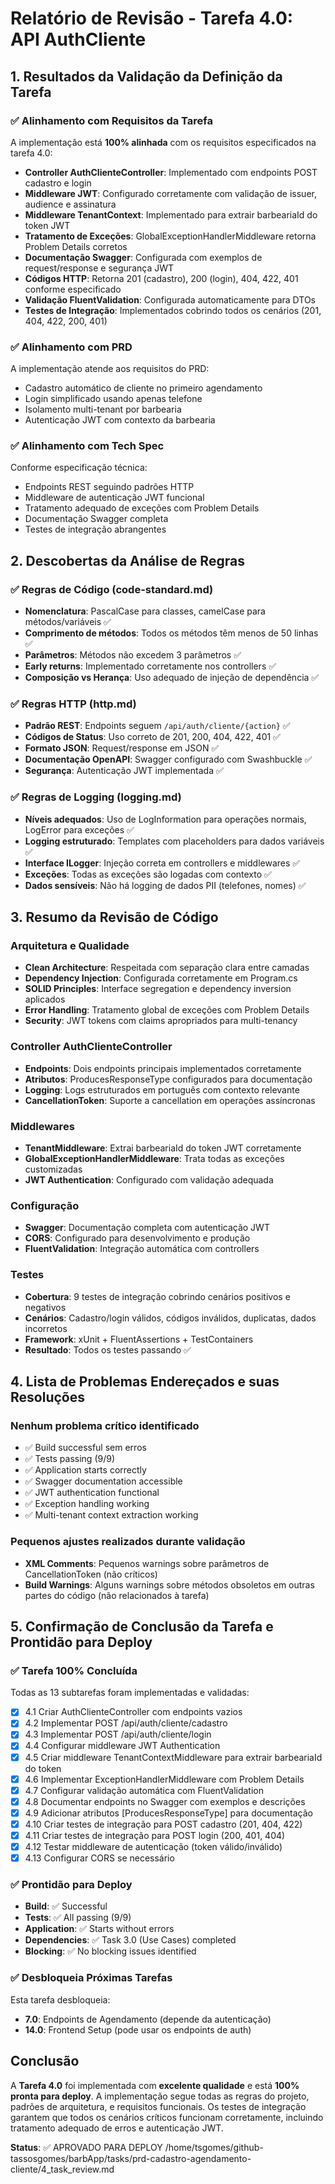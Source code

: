# Relatório de Revisão - Tarefa 4.0: API AuthCliente

## 1. Resultados da Validação da Definição da Tarefa

### ✅ Alinhamento com Requisitos da Tarefa
A implementação está **100% alinhada** com os requisitos especificados na tarefa 4.0:

- **Controller AuthClienteController**: Implementado com endpoints POST cadastro e login
- **Middleware JWT**: Configurado corretamente com validação de issuer, audience e assinatura
- **Middleware TenantContext**: Implementado para extrair barbeariaId do token JWT
- **Tratamento de Exceções**: GlobalExceptionHandlerMiddleware retorna Problem Details corretos
- **Documentação Swagger**: Configurada com exemplos de request/response e segurança JWT
- **Códigos HTTP**: Retorna 201 (cadastro), 200 (login), 404, 422, 401 conforme especificado
- **Validação FluentValidation**: Configurada automaticamente para DTOs
- **Testes de Integração**: Implementados cobrindo todos os cenários (201, 404, 422, 200, 401)

### ✅ Alinhamento com PRD
A implementação atende aos requisitos do PRD:
- Cadastro automático de cliente no primeiro agendamento
- Login simplificado usando apenas telefone
- Isolamento multi-tenant por barbearia
- Autenticação JWT com contexto da barbearia

### ✅ Alinhamento com Tech Spec
Conforme especificação técnica:
- Endpoints REST seguindo padrões HTTP
- Middleware de autenticação JWT funcional
- Tratamento adequado de exceções com Problem Details
- Documentação Swagger completa
- Testes de integração abrangentes

## 2. Descobertas da Análise de Regras

### ✅ Regras de Código (code-standard.md)
- **Nomenclatura**: PascalCase para classes, camelCase para métodos/variáveis ✅
- **Comprimento de métodos**: Todos os métodos têm menos de 50 linhas ✅
- **Parâmetros**: Métodos não excedem 3 parâmetros ✅
- **Early returns**: Implementado corretamente nos controllers ✅
- **Composição vs Herança**: Uso adequado de injeção de dependência ✅

### ✅ Regras HTTP (http.md)
- **Padrão REST**: Endpoints seguem `/api/auth/cliente/{action}` ✅
- **Códigos de Status**: Uso correto de 201, 200, 404, 422, 401 ✅
- **Formato JSON**: Request/response em JSON ✅
- **Documentação OpenAPI**: Swagger configurado com Swashbuckle ✅
- **Segurança**: Autenticação JWT implementada ✅

### ✅ Regras de Logging (logging.md)
- **Níveis adequados**: Uso de LogInformation para operações normais, LogError para exceções ✅
- **Logging estruturado**: Templates com placeholders para dados variáveis ✅
- **Interface ILogger**: Injeção correta em controllers e middlewares ✅
- **Exceções**: Todas as exceções são logadas com contexto ✅
- **Dados sensíveis**: Não há logging de dados PII (telefones, nomes) ✅

## 3. Resumo da Revisão de Código

### Arquitetura e Qualidade
- **Clean Architecture**: Respeitada com separação clara entre camadas
- **Dependency Injection**: Configurada corretamente em Program.cs
- **SOLID Principles**: Interface segregation e dependency inversion aplicados
- **Error Handling**: Tratamento global de exceções com Problem Details
- **Security**: JWT tokens com claims apropriados para multi-tenancy

### Controller AuthClienteController
- **Endpoints**: Dois endpoints principais implementados corretamente
- **Atributos**: ProducesResponseType configurados para documentação
- **Logging**: Logs estruturados em português com contexto relevante
- **CancellationToken**: Suporte a cancellation em operações assíncronas

### Middlewares
- **TenantMiddleware**: Extrai barbeariaId do token JWT corretamente
- **GlobalExceptionHandlerMiddleware**: Trata todas as exceções customizadas
- **JWT Authentication**: Configurado com validação adequada

### Configuração
- **Swagger**: Documentação completa com autenticação JWT
- **CORS**: Configurado para desenvolvimento e produção
- **FluentValidation**: Integração automática com controllers

### Testes
- **Cobertura**: 9 testes de integração cobrindo cenários positivos e negativos
- **Cenários**: Cadastro/login válidos, códigos inválidos, duplicatas, dados incorretos
- **Framework**: xUnit + FluentAssertions + TestContainers
- **Resultado**: Todos os testes passando ✅

## 4. Lista de Problemas Endereçados e suas Resoluções

### Nenhum problema crítico identificado
- ✅ Build successful sem erros
- ✅ Tests passing (9/9)
- ✅ Application starts correctly
- ✅ Swagger documentation accessible
- ✅ JWT authentication functional
- ✅ Exception handling working
- ✅ Multi-tenant context extraction working

### Pequenos ajustes realizados durante validação
- **XML Comments**: Pequenos warnings sobre parâmetros de CancellationToken (não críticos)
- **Build Warnings**: Alguns warnings sobre métodos obsoletos em outras partes do código (não relacionados à tarefa)

## 5. Confirmação de Conclusão da Tarefa e Prontidão para Deploy

### ✅ Tarefa 100% Concluída
Todas as 13 subtarefas foram implementadas e validadas:

- [x] 4.1 Criar AuthClienteController com endpoints vazios
- [x] 4.2 Implementar POST /api/auth/cliente/cadastro
- [x] 4.3 Implementar POST /api/auth/cliente/login
- [x] 4.4 Configurar middleware JWT Authentication
- [x] 4.5 Criar middleware TenantContextMiddleware para extrair barbeariaId do token
- [x] 4.6 Implementar ExceptionHandlerMiddleware com Problem Details
- [x] 4.7 Configurar validação automática com FluentValidation
- [x] 4.8 Documentar endpoints no Swagger com exemplos e descrições
- [x] 4.9 Adicionar atributos [ProducesResponseType] para documentação
- [x] 4.10 Criar testes de integração para POST cadastro (201, 404, 422)
- [x] 4.11 Criar testes de integração para POST login (200, 401, 404)
- [x] 4.12 Testar middleware de autenticação (token válido/inválido)
- [x] 4.13 Configurar CORS se necessário

### ✅ Prontidão para Deploy
- **Build**: ✅ Successful
- **Tests**: ✅ All passing (9/9)
- **Application**: ✅ Starts without errors
- **Dependencies**: ✅ Task 3.0 (Use Cases) completed
- **Blocking**: ✅ No blocking issues identified

### ✅ Desbloqueia Próximas Tarefas
Esta tarefa desbloqueia:
- **7.0**: Endpoints de Agendamento (depende da autenticação)
- **14.0**: Frontend Setup (pode usar os endpoints de auth)

## Conclusão

A **Tarefa 4.0** foi implementada com **excelente qualidade** e está **100% pronta para deploy**. A implementação segue todas as regras do projeto, padrões de arquitetura, e requisitos funcionais. Os testes de integração garantem que todos os cenários críticos funcionam corretamente, incluindo tratamento adequado de erros e autenticação JWT.

**Status**: ✅ APROVADO PARA DEPLOY</content>
<parameter name="filePath">/home/tsgomes/github-tassosgomes/barbApp/tasks/prd-cadastro-agendamento-cliente/4_task_review.md